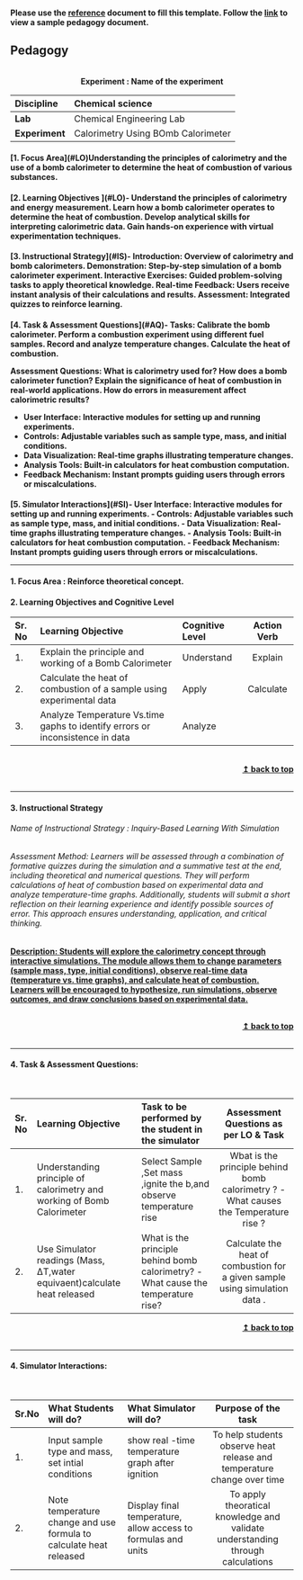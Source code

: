 #### Please use the [reference](https://github.com/virtual-labs/ph3-exp-dev-process/blob/main/pedagogy/README.org) document to fill this template.  Follow the [link](https://github.com/virtual-labs/ph3-exp-dev-process/tree/main/sample/pedagogy) to view a sample pedagogy document.

## Pedagogy
<p align="center">


<br>
<b> Experiment : Name of the experiment	 <a name="top"></a> <br>
</p>

<b>Discipline |  <b> Chemical science 
:--|:--|
<b> Lab | Chemical Engineering Lab<b> 
<b> Experiment|  Calorimetry Using BOmb Calorimeter

<h4> [1. Focus Area](#LO)Understanding the principles of calorimetry and the use of a bomb calorimeter to determine the heat of combustion of various substances.
<h4> [2. Learning Objectives ](#LO)- Understand the principles of calorimetry and energy measurement.
Learn how a bomb calorimeter operates to determine the heat of combustion.
 Develop analytical skills for interpreting calorimetric data.
Gain hands-on experience with virtual experimentation techniques.

<h4> [3. Instructional Strategy](#IS)- Introduction: Overview of calorimetry and bomb calorimeters.
Demonstration: Step-by-step simulation of a bomb calorimeter experiment.
Interactive Exercises: Guided problem-solving tasks to apply theoretical knowledge.
Real-time Feedback: Users receive instant analysis of their calculations and results.
Assessment: Integrated quizzes to reinforce learning.

<h4> [4. Task & Assessment Questions](#AQ)- Tasks:
Calibrate the bomb calorimeter.
Perform a combustion experiment using different fuel samples.
Record and analyze temperature changes.
 Calculate the heat of combustion.
    
Assessment Questions:
    What is calorimetry used for?
    How does a bomb calorimeter function?
    Explain the significance of heat of combustion in real-world applications.
    How do errors in measurement affect calorimetric results?

- User Interface: Interactive modules for setting up and running experiments.
- Controls: Adjustable variables such as sample type, mass, and initial conditions.
- Data Visualization: Real-time graphs illustrating temperature changes.
- Analysis Tools: Built-in calculators for heat combustion computation.
- Feedback Mechanism: Instant prompts guiding users through errors or miscalculations.

<h4> [5. Simulator Interactions](#SI)- User Interface: Interactive modules for setting up and running experiments.
- Controls: Adjustable variables such as sample type, mass, and initial conditions.
- Data Visualization: Real-time graphs illustrating temperature changes.
- Analysis Tools: Built-in calculators for heat combustion computation.
- Feedback Mechanism: Instant prompts guiding users through errors or miscalculations.
<hr>

<a name="LO"></a>
#### 1. Focus Area : Reinforce theoretical concept.

#### 2. Learning Objectives and Cognitive Level


Sr. No |	Learning Objective	| Cognitive Level | Action Verb
:--|:--|:--|:-:
1.| Explain the principle and working of a Bomb Calorimeter | Understand |Explain |  
2.|   Calculate the heat of combustion of a sample using experimental data  | Apply|Calculate    |   
3.|   Analyze Temperature Vs.time gaphs to identify errors or inconsistence in data  | Analyze    |   

<br/>
<div align="right">
    <b><a href="#top">↥ back to top</a></b>
</div>
<br/>
<hr>

<a name="IS"></a>
#### 3. Instructional Strategy
###### Name of Instructional Strategy  : Inquiry-Based Learning With Simulation 
###### Assessment Method:  Learners will be assessed through a combination of formative quizzes during the simulation and a summative test at the end, including theoretical and numerical questions. They will perform calculations of heat of combustion based on experimental data and analyze temperature-time graphs. Additionally, students will submit a short reflection on their learning experience and identify possible sources of error. This approach ensures understanding, application, and critical thinking. 

<u> <b>Description: </b>Students will explore the calorimetry concept through interactive simulations. The module allows them to change parameters (sample mass, type, initial conditions), observe real-time data (temperature vs. time graphs), and calculate heat of combustion. Learners will be encouraged to hypothesize, run simulations, observe outcomes, and draw conclusions based on experimental data.    </u>
<br>
    

<br/>
<div align="right">
    <b><a href="#top">↥ back to top</a></b>
</div>
<br/>
<hr>

<a name="AQ"></a>
#### 4. Task & Assessment Questions:

  
<br>

Sr. No |	Learning Objective	| Task to be performed by <br> the student  in the simulator | Assessment Questions as per LO & Task
:--|:--|:--|:-:
1.|   Understanding principle of calorimetry and working of Bomb Calorimeter   |   Select Sample ,Set mass ,ignite the b,and observe temperature rise | Wbat is the principle behind bomb calorimetry ? -What causes the Temperature rise ?
2.|   Use Simulator readings (Mass, ΔT,water equivaent)calculate heat released | What is the principle behind bomb calorimetry? -What cause the temperature rise?  | Calculate the heat of combustion for a given sample using simulation data .


<div align="right">
    <b><a href="#top">↥ back to top</a></b>
</div>
<br/>
<hr>

<a name="SI"></a>

#### 4. Simulator Interactions:
<br>

Sr.No | What Students will do? |	What Simulator will do?	| Purpose of the task
:--|:--|:--|:--:
1.|  Input sample type and mass, set intial conditions | show real -time temperature graph after ignition| To help students observe heat release and temperature change over time  |   
2.|  Note temperature change and use formula to calculate heat released| Display final temperature, allow access to formulas and units |To apply theoratical knowledge  and validate understanding through calculations|
